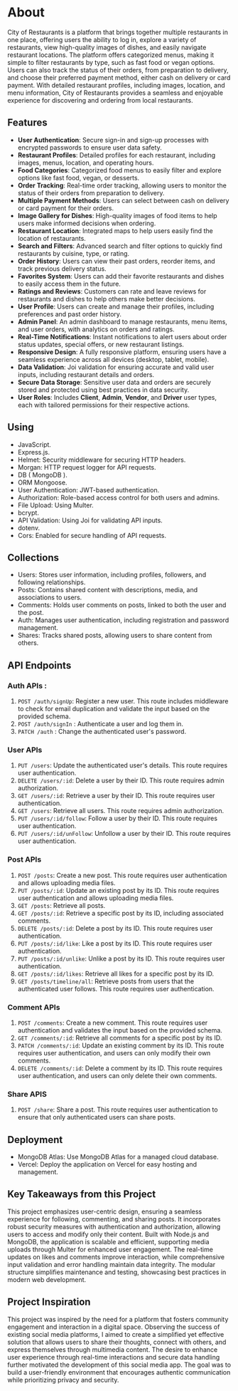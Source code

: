# About 

City of Restaurants is a platform that brings together multiple restaurants in one place, offering users the ability to log in, explore a variety of restaurants, view high-quality images of dishes, and easily navigate restaurant locations. The platform offers categorized menus, making it simple to filter restaurants by type, such as fast food or vegan options. Users can also track the status of their orders, from preparation to delivery, and choose their preferred payment method, either cash on delivery or card payment. With detailed restaurant profiles, including images, location, and menu information, City of Restaurants provides a seamless and enjoyable experience for discovering and ordering from local restaurants.


## Features

<ul>
  <li><strong>User Authentication</strong>: Secure sign-in and sign-up processes with encrypted passwords to ensure user data safety.</li>
  <li><strong>Restaurant Profiles</strong>: Detailed profiles for each restaurant, including images, menus, location, and operating hours.</li>
  <li><strong>Food Categories</strong>: Categorized food menus to easily filter and explore options like fast food, vegan, or desserts.</li>
  <li><strong>Order Tracking</strong>: Real-time order tracking, allowing users to monitor the status of their orders from preparation to delivery.</li>
  <li><strong>Multiple Payment Methods</strong>: Users can select between cash on delivery or card payment for their orders.</li>
  <li><strong>Image Gallery for Dishes</strong>: High-quality images of food items to help users make informed decisions when ordering.</li>
  <li><strong>Restaurant Location</strong>: Integrated maps to help users easily find the location of restaurants.</li>
  <li><strong>Search and Filters</strong>: Advanced search and filter options to quickly find restaurants by cuisine, type, or rating.</li>
  <li><strong>Order History</strong>: Users can view their past orders, reorder items, and track previous delivery status.</li>
  <li><strong>Favorites System</strong>: Users can add their favorite restaurants and dishes to easily access them in the future.</li>
  <li><strong>Ratings and Reviews</strong>: Customers can rate and leave reviews for restaurants and dishes to help others make better decisions.</li>
  <li><strong>User Profile</strong>: Users can create and manage their profiles, including preferences and past order history.</li>
  <li><strong>Admin Panel</strong>: An admin dashboard to manage restaurants, menu items, and user orders, with analytics on orders and ratings.</li>
  <li><strong>Real-Time Notifications</strong>: Instant notifications to alert users about order status updates, special offers, or new restaurant listings.</li>
  <li><strong>Responsive Design</strong>: A fully responsive platform, ensuring users have a seamless experience across all devices (desktop, tablet, mobile).</li>
  <li><strong>Data Validation</strong>: Joi validation for ensuring accurate and valid user inputs, including restaurant details and orders.</li>
  <li><strong>Secure Data Storage</strong>: Sensitive user data and orders are securely stored and protected using best practices in data security.</li>
  <li><strong>User Roles</strong>: Includes <strong>Client</strong>, <strong>Admin</strong>, <strong>Vendor</strong>, and <strong>Driver</strong> user types, each with tailored permissions for their respective actions.</li>
</ul>


 
## Using  

 * JavaScript.
 * Express.js.
 * Helmet: Security middleware for securing HTTP headers.
 * Morgan: HTTP request logger for API requests.
 * DB ( MongoDB ).
 * ORM Mongoose.
 * User Authentication: JWT-based authentication.
 * Authorization: Role-based access control for both users and admins.
 * File Upload: Using Multer.
 * bcrypt.
 * API Validation: Using Joi for validating API inputs.
 * dotenv.
 * Cors: Enabled for secure handling of API requests.

## Collections

* Users: Stores user information, including profiles, followers, and following relationships.
* Posts: Contains shared content with descriptions, media, and associations to users.
* Comments: Holds user comments on posts, linked to both the user and the post.
* Auth: Manages user authentication, including registration and password management.
* Shares: Tracks shared posts, allowing users to share content from others.

## API Endpoints
### Auth APIs : 

1. `POST /auth/signUp`: Register a new user. This route includes middleware to check for email duplication and validate the input based on the provided schema.
2. `POST /auth/signIn` : Authenticate a user and log them in.
3. `PATCH /auth` : Change the authenticated user's password.

### User APIs

1. `PUT /users`: Update the authenticated user's details. This route requires user authentication.
2. `DELETE /users/:id`: Delete a user by their ID. This route requires admin authorization.
3. `GET /users/:id`: Retrieve a user by their ID. This route requires user authentication.
4. `GET /users`: Retrieve all users. This route requires admin authorization.
5. `PUT /users/:id/follow`: Follow a user by their ID. This route requires user authentication.
6. `PUT /users/:id/unFollow`: Unfollow a user by their ID. This route requires user authentication.

### Post APIs

1. `POST /posts`: Create a new post. This route requires user authentication and allows uploading media files.
2. `PUT /posts/:id`: Update an existing post by its ID. This route requires user authentication and allows uploading media files.
3. `GET /posts`: Retrieve all posts.
4. `GET /posts/:id`: Retrieve a specific post by its ID, including associated comments.
5. `DELETE /posts/:id`: Delete a post by its ID. This route requires user authentication.
6. `PUT /posts/:id/like`: Like a post by its ID. This route requires user authentication.
7. `PUT /posts/:id/unlike`: Unlike a post by its ID. This route requires user authentication.
8. `GET /posts/:id/likes`: Retrieve all likes for a specific post by its ID.
9. `GET /posts/timeline/all`: Retrieve posts from users that the authenticated user follows. This route requires user authentication.

### Comment APIs

1. `POST /comments`: Create a new comment. This route requires user authentication and validates the input based on the provided schema.
2. `GET /comments/:id`: Retrieve all comments for a specific post by its ID.
3. `PATCH /comments/:id`: Update an existing comment by its ID. This route requires user authentication, and users can only modify their own comments.
4. `DELETE /comments/:id`: Delete a comment by its ID. This route requires user authentication, and users can only delete their own comments.


### Share APIS

1. `POST /share`: Share a post. This route requires user authentication to ensure that only authenticated users can share posts.


## Deployment

* MongoDB Atlas: Use MongoDB Atlas for a managed cloud database.
* Vercel: Deploy the application on Vercel for easy hosting and management.

## Key Takeaways from this Project

This project emphasizes user-centric design, ensuring a seamless experience for following, commenting, and sharing posts. It incorporates robust security measures with authentication and authorization, allowing users to access and modify only their content. Built with Node.js and MongoDB, the application is scalable and efficient, supporting media uploads through Multer for enhanced user engagement. The real-time updates on likes and comments improve interaction, while comprehensive input validation and error handling maintain data integrity. The modular structure simplifies maintenance and testing, showcasing best practices in modern web development.

## Project Inspiration

This project was inspired by the need for a platform that fosters community engagement and interaction in a digital space. Observing the success of existing social media platforms, I aimed to create a simplified yet effective solution that allows users to share their thoughts, connect with others, and express themselves through multimedia content. The desire to enhance user experience through real-time interactions and secure data handling further motivated the development of this social media app. The goal was to build a user-friendly environment that encourages authentic communication while prioritizing privacy and security.



